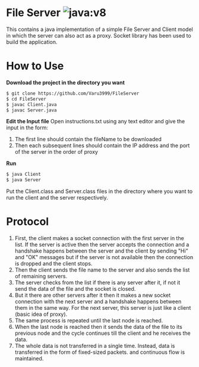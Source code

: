 # File Server ![java:v8](https://img.shields.io/badge/Java-v8-brightgreen.svg)

This contains a java implementation of a simple File Server and Client model in which the server can also act as a proxy. Socket library has been used to build the application.

# How to Use

**Download the project in the directory you want**

```sh
$ git clone https://github.com/Varu3999/FileServer
$ cd FileServer
$ javac Client.java
$ javac Server.java
```

**Edit the Input file**
Open instructions.txt using any text editor and give the input in the form:
1) The first line should contain the fileName to be downloaded
2) Then each subsequent lines should contain the IP address and the port of the server in the order of proxy

**Run**

```sh
$ java Client
$ java Server
```

Put the Client.class and Server.class files in the directory where you want to run the client and the server respectively.

# Protocol

1. First, the client makes a socket connection with the first server in the list. If the server is active then the server accepts the connection and a handshake happens between the server and the client by sending "Hi" and "OK" messages but if the server is not available then the connection is dropped and the client stops.
2. Then the client sends the file name to the server and also sends the list of remaining servers.
3. The server checks from the list if there is any server after it, if not it send the data of the file and the socket is closed.
4. But it there are other servers after it then it makes a new socket connection with the next server and a handshake happens between them in the same way. For the next server, this server is just like a client (basic idea of proxy).
5. The same process is repeated until the last node is reached.
6. When the last node is reached then it sends the data of the file to its previous node and the cycle continues till the client and he receives the data.
7. The whole data is not transferred in a single time. Instead, data is transferred in the form of fixed-sized packets. and continuous flow is maintained.

